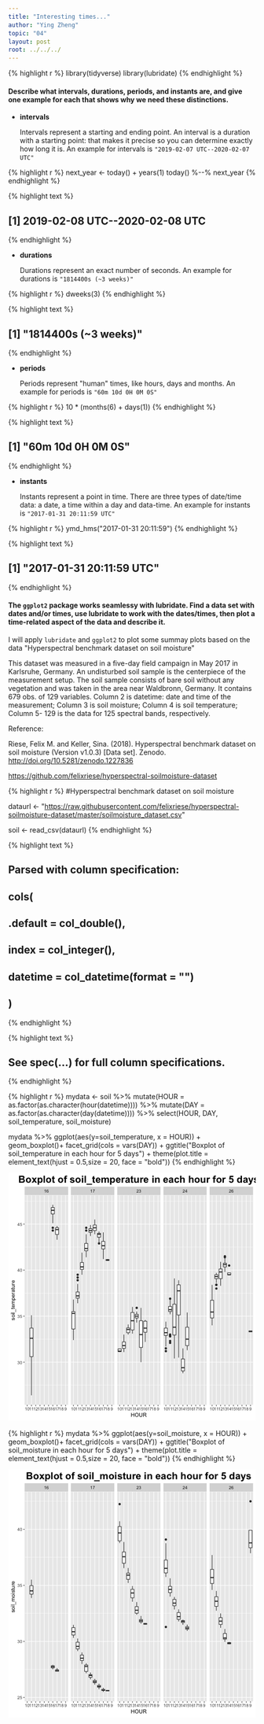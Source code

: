 ```yaml
---
title: "Interesting times..."
author: "Ying Zheng"
topic: "04"
layout: post
root: ../../../
---
```







{% highlight r %}
library(tidyverse)
library(lubridate)
{% endhighlight %}



 


#### **Describe what intervals, durations, periods, and instants are, and give one example for each that shows why we need these distinctions.**





- **intervals**
  
  Intervals represent a starting and ending point. An interval is a duration with a starting point: that makes it precise so you can determine exactly how long it is. An example for intervals is `"2019-02-07 UTC--2020-02-07 UTC"`

{% highlight r %}
next_year <- today() + years(1)
today() %--% next_year
{% endhighlight %}



{% highlight text %}
## [1] 2019-02-08 UTC--2020-02-08 UTC
{% endhighlight %}

- **durations**

  Durations represent an exact number of seconds. An example for durations is `"1814400s (~3 weeks)"`

{% highlight r %}
dweeks(3)
{% endhighlight %}



{% highlight text %}
## [1] "1814400s (~3 weeks)"
{% endhighlight %}

- **periods**

  Periods represent "human" times, like hours, days and months. An example for periods is `"60m 10d 0H 0M 0S"`

{% highlight r %}
10 * (months(6) + days(1))
{% endhighlight %}



{% highlight text %}
## [1] "60m 10d 0H 0M 0S"
{% endhighlight %}

- **instants**

  Instants represent a point in time. There are three types of date/time data: a date, a time within a day and data-time. An example for instants is  `"2017-01-31 20:11:59 UTC"`

{% highlight r %}
ymd_hms("2017-01-31 20:11:59")
{% endhighlight %}



{% highlight text %}
## [1] "2017-01-31 20:11:59 UTC"
{% endhighlight %}



#### **The `ggplot2` package works seamlessy with lubridate. Find a data set with dates and/or times, use lubridate to work with the dates/times, then plot a time-related aspect of the data and describe it.**  



I will apply `lubridate` and `ggplot2` to plot some summay plots based on the data  "Hyperspectral benchmark dataset on soil moisture"  



This dataset was measured in a five-day field campaign in May 2017 in Karlsruhe, Germany. An undisturbed soil sample is the centerpiece of the measurement setup. The soil sample consists of bare soil without any vegetation and was taken in the area near Waldbronn, Germany. It contains 679 obs. of 129 variables. Column 2 is datetime: date and time of the measurement; Column 3 is soil moisture; Column 4 is soil temperature; Column 5- 129 is the data for 125 spectral bands, respectively.

 
Reference:

Riese, Felix M. and Keller, Sina. (2018). Hyperspectral benchmark dataset on soil moisture (Version v1.0.3) [Data set]. Zenodo. http://doi.org/10.5281/zenodo.1227836

https://github.com/felixriese/hyperspectral-soilmoisture-dataset






{% highlight r %}
#Hyperspectral benchmark dataset on soil moisture


dataurl <- "https://raw.githubusercontent.com/felixriese/hyperspectral-soilmoisture-dataset/master/soilmoisture_dataset.csv"

soil <- read_csv(dataurl)
{% endhighlight %}



{% highlight text %}
## Parsed with column specification:
## cols(
##   .default = col_double(),
##   index = col_integer(),
##   datetime = col_datetime(format = "")
## )
{% endhighlight %}



{% highlight text %}
## See spec(...) for full column specifications.
{% endhighlight %}



{% highlight r %}
mydata <- soil %>%
  mutate(HOUR = as.factor(as.character(hour(datetime)))) %>%
  mutate(DAY = as.factor(as.character(day(datetime)))) %>% 
  select(HOUR, DAY, soil_temperature, soil_moisture)


mydata %>% ggplot(aes(y=soil_temperature, x = HOUR)) +
  geom_boxplot()+ facet_grid(cols = vars(DAY))  +
  ggtitle("Boxplot of soil_temperature in each hour for 5 days") +
  theme(plot.title = element_text(hjust = 0.5,size = 20, face = "bold"))
{% endhighlight %}

![center](../figure/04/ZhengYing/unnamed-chunk-6-1.png)

{% highlight r %}
mydata %>% ggplot(aes(y=soil_moisture, x = HOUR)) +
  geom_boxplot()+ facet_grid(cols = vars(DAY))  +
  ggtitle("Boxplot of soil_moisture in each hour for 5 days") +
  theme(plot.title = element_text(hjust = 0.5,size = 20, face = "bold"))
{% endhighlight %}

![center](../figure/04/ZhengYing/unnamed-chunk-6-2.png)



